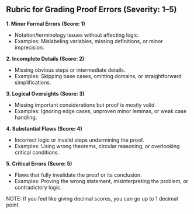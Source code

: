 ## Rubric for Grading Proof Errors (Severity: 1–5)

**1. Minor Formal Errors (Score: 1)**

- Notation/terminology issues without affecting logic.
- Examples: Mislabeling variables, missing definitions, or minor imprecision.

**2. Incomplete Details (Score: 2)**

- Missing obvious steps or intermediate details.
- Examples: Skipping base cases, omitting domains, or straightforward simplifications.

**3. Logical Oversights (Score: 3)**

- Missing important considerations but proof is mostly valid.
- Examples: Ignoring edge cases, unproven minor lemmas, or weak case handling.

**4. Substantial Flaws (Score: 4)**

- Incorrect logic or invalid steps undermining the proof.
- Examples: Using wrong theorems, circular reasoning, or overlooking critical conditions.

**5. Critical Errors (Score: 5)**

- Flaws that fully invalidate the proof or its conclusion.
- Examples: Proving the wrong statement, misinterpreting the problem, or contradictory logic.

NOTE: If you feel like giving decimal scores, you can go up to 1 decimal point.
